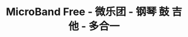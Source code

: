 ---
description: 三合一，超值，与其他同类app相比毫不逊色。
layout: post
results:
- primaryGenreName: Music
  version: '1.1'
  artworkUrl100: http://a362.phobos.apple.com/us/r1000/017/Purple/v4/d7/a5/e4/d7a5e4dc-4606-2949-a0ac-89076588c783/mzl.jqyggidf.png
  trackViewUrl: https://itunes.apple.com/cn/app/microband-free-wei-le-tuan/id662783341?mt=8&uo=4
  artworkUrl60: http://a76.phobos.apple.com/us/r1000/040/Purple4/v4/4b/bd/d4/4bbdd49f-7358-b781-0acf-bb39d62c0738/Icon.png
  userRatingCountForCurrentVersion: 3
  sellerName: YuSheng Zhang
  supportedDevices:
  - all
  genres:
  - 音乐
  - 游戏
  - 儿童游戏
  - 音乐
  trackName: MicroBand Free - 微乐团 - 钢琴 鼓 吉他 - 多合一
  description: "这是一款乐器模拟软件, 可以用它来演奏钢琴,架子鼓和吉他. \n三种乐器集成在一个APP中. \n音色均为真实采样,接音箱可感受震撼效果.音频数据直接写入硬件几乎没有任何延迟。
    \n\n\n- 自带节拍器,用于正规练习 \n- 可与本机音乐混合演奏,为心爱的歌曲配乐. \n- 可录音及回放,分析自己演奏的效果 \n-
    每件乐器均有学习样例,通过教程你可以在很短的时间内学会如何演奏 \n\n\n吉他内置5个把位大约2000条和弦 \n\n*弹奏力度响应,拨屏幕中央的位置声音最大
    \n*制音按钮,按住扫弦可模拟闷音扫弦效果 \n*指板模式可弹奏旋律 \n*自定义和弦以及和弦组 \n\n钢琴音色甜美,音域从C3-C7,经典大钢琴真实采样.按琴键最下方声音最大,最上方声音最小.
    \n\n架子鼓音色适合摇滚乐演奏,并有力度响应功能,点击中心位置得到声音最大.可演奏出有生气的音乐 \n\n如果你喜欢音乐，希望它可以带给你快乐。
    \n不过对于没有音乐天赋和灵活的手指的人，想玩好这款软件是比较难的,至少对我来说! \n\n如软件有BUG或有建议请联系topeye2009@gmail.com
    \n喜欢的话不要忘记对软件评价一下哦,你的支持很重要,谢谢!"
  price: 0
  trackId: 662783341
  releaseDate: '2013-06-26T03:42:01Z'
  screenshotUrls:
  - http://a1.mzstatic.com/us/r1000/017/Purple/v4/e4/40/9d/e4409dbf-7b20-3876-a166-873772b817da/mzl.phlkqncf.340x340-75.jpg
  - http://a3.mzstatic.com/us/r1000/049/Purple2/v4/b3/09/3d/b3093d9e-ae55-671c-e3d1-598b9778056b/mzl.sswokenq.340x340-75.jpg
  - http://a4.mzstatic.com/us/r1000/015/Purple2/v4/44/d3/5a/44d35a09-18ad-c0dd-69e4-5d0c25d50771/mzl.finodvfa.340x340-75.jpg
  - http://a4.mzstatic.com/us/r1000/054/Purple2/v4/47/83/99/478399e0-f48a-79a0-dd7c-efb54e4d80bc/mzl.hjzguzzw.340x340-75.jpg
  artistViewUrl: https://itunes.apple.com/cn/artist/yusheng-zhang/id588633688?uo=4
  primaryGenreId: 6011
  averageUserRatingForCurrentVersion: 4.5
  kind: software
  fileSizeBytes: '45442448'
  bundleId: net.cn720.MicroBandFree
  trackContentRating: 4+
  artistName: YuSheng Zhang
  contentAdvisoryRating: 4+
  isGameCenterEnabled: false
  trackCensoredName: MicroBand Free - 微乐团 - 钢琴 鼓 吉他 - 多合一
  languageCodesISO2A:
  - EN
  features:
  - iosUniversal
  wrapperType: software
  artworkUrl512: http://a362.phobos.apple.com/us/r1000/017/Purple/v4/d7/a5/e4/d7a5e4dc-4606-2949-a0ac-89076588c783/mzl.jqyggidf.png
  formattedPrice: 免费
  artistId: 588633688
  genreIds:
  - '6011'
  - '6014'
  - '7010'
  - '7011'
  currency: CNY
  ipadScreenshotUrls:
  - http://a2.mzstatic.com/us/r1000/017/Purple/v4/d6/00/79/d60079b0-8e14-aa4b-3db1-4fface8174db/mzl.nycaxvkj.480x480-75.jpg
  - http://a1.mzstatic.com/us/r1000/045/Purple2/v4/26/6b/74/266b7473-1794-f744-97d3-76b7d9424948/mzl.aemiohpt.480x480-75.jpg
  - http://a1.mzstatic.com/us/r1000/057/Purple/v4/d4/65/f3/d465f3d0-f76e-a1a3-c19f-e03b3cfe7a2f/mzl.aclzcuat.480x480-75.jpg
category: 音乐
tags: tag1
resultCount: 1
title: MicroBand Free - 微乐团 - 钢琴 鼓 吉他 - 多合一

---